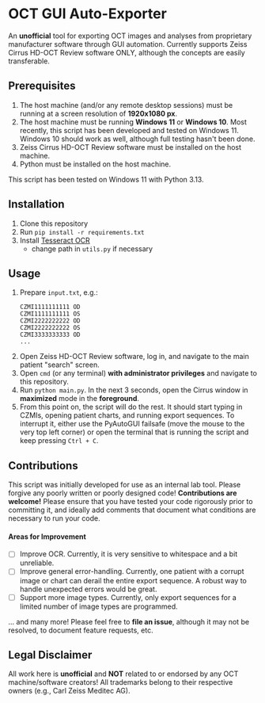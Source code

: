 # OCT GUI Auto-Exporter
An **unofficial** tool for exporting OCT images and analyses from proprietary manufacturer software through GUI automation. Currently supports Zeiss Cirrus HD-OCT Review software ONLY, although the concepts are easily transferable.


## Prerequisites
1. The host machine (and/or any remote desktop sessions) must be running at a screen resolution of **1920x1080 px**.
2. The host machine must be running **Windows 11** or **Windows 10**. Most recently, this script has been developed and tested on Windows 11. Windows 10 should work as well, although full testing hasn't been done. 
3. Zeiss Cirrus HD-OCT Review software must be installed on the host machine.
4. Python must be installed on the host machine.

This script has been tested on Windows 11 with Python 3.13.


## Installation
1. Clone this repository
2. Run `pip install -r requirements.txt`
3. Install [Tesseract OCR](https://github.com/tesseract-ocr/tesseract/releases/)
    - change path in `utils.py` if necessary


## Usage
1. Prepare `input.txt`, e.g.:
    ```
    CZMI1111111111 OD
    CZMI1111111111 OS
    CZMI2222222222 OD
    CZMI2222222222 OS
    CZMI3333333333 OD
    ...
    ```
2. Open Zeiss HD-OCT Review software, log in, and navigate to the main patient "search" screen.
3. Open `cmd` (or any terminal) **with administrator privileges** and navigate to this repository.
3. Run `python main.py`. In the next 3 seconds, open the Cirrus window in **maximized** mode in the **foreground**.
4. From this point on, the script will do the rest. It should start typing in CZMIs, opening patient charts, and running export sequences. To interrupt it, either use the PyAutoGUI failsafe (move the mouse to the very top left corner) or open the terminal that is running the script and keep pressing `Ctrl + C`.


## Contributions
This script was initially developed for use as an internal lab tool. Please forgive any poorly written or poorly designed code! **Contributions are welcome!** Please ensure that you have tested your code rigorously prior to committing it, and ideally add comments that document what conditions are necessary to run your code.


#### Areas for Improvement
- [ ] Improve OCR. Currently, it is very sensitive to whitespace and a bit unreliable.
- [ ] Improve general error-handling. Currently, one patient with a corrupt image or chart can derail the entire export sequence. A robust way to handle unexpected errors would be great.
- [ ] Support more image types. Currently, only export sequences for a limited number of image types are programmed.

... and many more! Please feel free to **file an issue**, although it may not be resolved, to document feature requests, etc.


## **Legal Disclaimer**
All work here is **unofficial** and **NOT** related to or endorsed by any OCT machine/software creators! All trademarks belong to their respective owners (e.g., Carl Zeiss Meditec AG).
